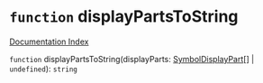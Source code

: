 # `function` displayPartsToString

[Documentation Index](../README.md)

`function` displayPartsToString(displayParts: [SymbolDisplayPart](../interface.SymbolDisplayPart/README.md)\[] | `undefined`): `string`

